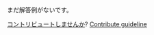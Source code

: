 
まだ解答例がないです。

[コントリビュートしませんか](https://github.com/BFEdev/BFE.dev-solutions/blob/main/quiz/equal-iii_ja.md)?  [Contribute guideline](https://github.com/BFEdev/BFE.dev-solutions#how-to-contribute)
